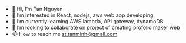 - 👋 Hi, I’m Tan Nguyen
- 👀 I’m interested in React, nodejs, aws web app developing
- 🌱 I’m currently learning AWS lambda, API gateway, dynamoDB
- 💞️ I’m looking to collaborate on project of creating profolio maker web
- 📫 How to reach me st.tanminh@gmail.com

<!---
sttanminh/sttanminh is a ✨ special ✨ repository because its `README.md` (this file) appears on your GitHub profile.
You can click the Preview link to take a look at your changes.
--->
